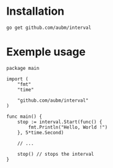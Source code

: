 # Installation

`go get github.com/aubm/interval`

# Exemple usage

```golang
package main

import (
    "fmt"
    "time"

    "github.com/aubm/interval"
)

func main() {
	stop := interval.Start(func() {
		fmt.Println("Hello, World !")
	}, 5*time.Second)

    // ...

    stop() // stops the interval
}
```
